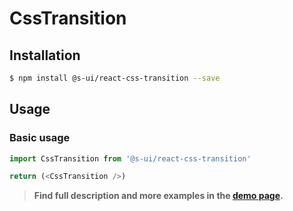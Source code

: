 # CssTransition

## Installation

```sh
$ npm install @s-ui/react-css-transition --save
```

## Usage

### Basic usage
```js
import CssTransition from '@s-ui/react-css-transition'

return (<CssTransition />)
```


> **Find full description and more examples in the [demo page](#).**